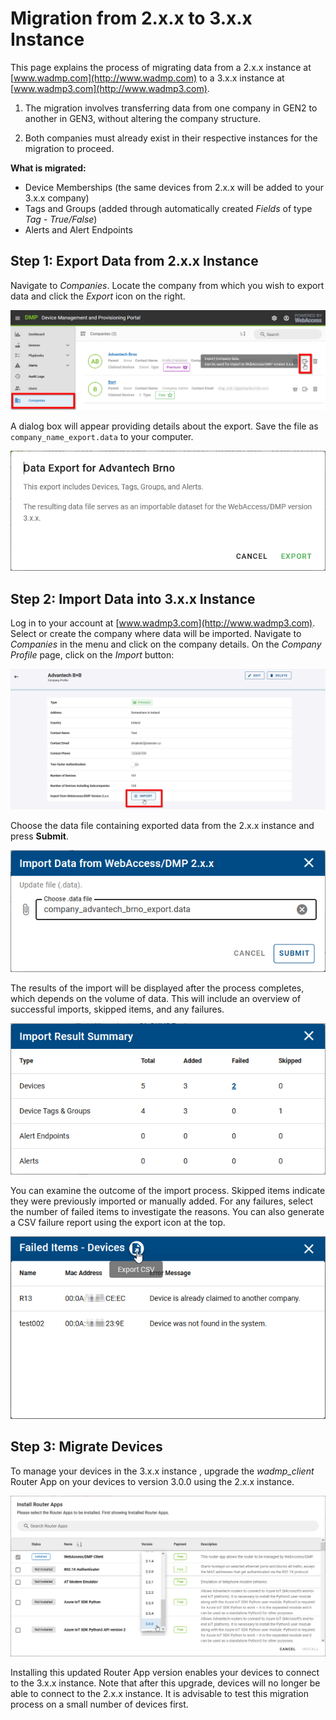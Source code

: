 # Migration from 2.x.x to 3.x.x Instance

This page explains the process of migrating data from a 2.x.x instance at [www.wadmp.com](http://www.wadmp.com) to a 3.x.x instance at [www.wadmp3.com](http://www.wadmp3.com). 

1. The migration involves transferring data from one company in GEN2 to another in GEN3, without altering the company structure. 

2. Both companies must already exist in their respective instances for the migration to proceed.

**What is migrated:**

- Device Memberships (the same devices from 2.x.x will be added to your 3.x.x company)
- Tags and Groups (added through automatically created _Fields_ of type _Tag - True/False_)
- Alerts and Alert Endpoints

## Step 1: Export Data from 2.x.x Instance

Navigate to _Companies_. Locate the company from which you wish to export data and click the _Export_ icon on the right.

![Gen2Export](../images/migration-gen2-gen3/gen2-export.png)

A dialog box will appear providing details about the export. Save the file as `company_name_export.data` to your computer.

![Gen2ExportDialog](../images/migration-gen2-gen3/gen2-export-dialog.png)

## Step 2: Import Data into 3.x.x Instance

Log in to your account at [www.wadmp3.com](http://www.wadmp3.com). Select or create the company where data will be imported. Navigate to _Companies_ in the menu and click on the company details. On the _Company Profile_ page, click on the _Import_ button:

![Gen3Import](../images/migration-gen2-gen3/gen3-import.png)

Choose the data file containing exported data from the 2.x.x instance and press **Submit**.

![Gen3File](../images/migration-gen2-gen3/gen3-file.png)

The results of the import will be displayed after the process completes, which depends on the volume of data. This will include an overview of successful imports, skipped items, and any failures.

![Gen3Result](../images/migration-gen2-gen3/gen3-result.png)

You can examine the outcome of the import process. Skipped items indicate they were previously imported or manually added. For any failures, select the number of failed items to investigate the reasons. You can also generate a CSV failure report using the export icon at the top.

![Gen3DetailCsv](../images/migration-gen2-gen3/gen3-detail-csv.png)

## Step 3: Migrate Devices

To manage your devices in the 3.x.x instance , upgrade the _wadmp_client_ Router App on your devices to version 3.0.0 using the 2.x.x instance.

![Gen2upgrade](../images/migration-gen2-gen3/gen2-upgrade-client.png)

Installing this updated Router App version enables your devices to connect to the 3.x.x instance. Note that after this upgrade, devices will no longer be able to connect to the 2.x.x instance. It is advisable to test this migration process on a small number of devices first.

